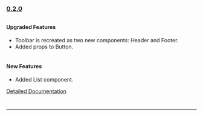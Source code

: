 
<!--Version -0.2.0-->
<h3 style="padding-top: 60px; padding-bottom: 10px">
    <a href="https://github.com/GeekyAnts/NativeBase/releases/tag/v0.2.0">0.2.0</a>
</h3>

<h4>Upgraded Features</h4>
<ul>
    <li>Toolbar is recreated as two new components: Header and Footer.</li>
    <li>Added props to Button.</li>
</ul>

<h4 style="padding-top: 15px">New Features</h4>
<ul>
    <li>Added List component.</li>
</ul>
<a href="http://nativebase.io/docs/v0.2.0/">Detailed Documentation</a>
<hr style="margin-top: 40px">